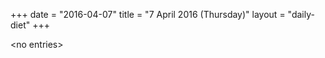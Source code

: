 +++
date = "2016-04-07"
title = "7 April 2016 (Thursday)"
layout = "daily-diet"
+++

<p>&lt;no entries&gt;</p>